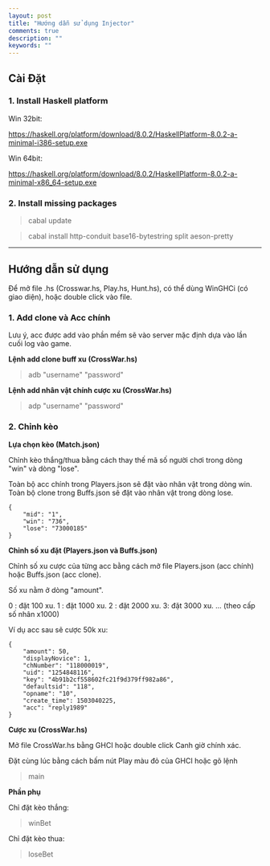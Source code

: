 ```yaml
---
layout: post
title: "Hướng dẫn sử dụng Injector"
comments: true
description: ""
keywords: ""
---
```


## Cài Đặt

### 1. Install Haskell platform

Win 32bit:

https://haskell.org/platform/download/8.0.2/HaskellPlatform-8.0.2-a-minimal-i386-setup.exe

Win 64bit:

https://haskell.org/platform/download/8.0.2/HaskellPlatform-8.0.2-a-minimal-x86_64-setup.exe

### 2. Install missing packages

> cabal update

> cabal install http-conduit base16-bytestring split aeson-pretty

----------


## Hướng dẫn sử dụng

Để mở file .hs (Crosswar.hs, Play.hs, Hunt.hs), có thể dùng WinGHCi (có giao diện), hoặc double click vào file.

### 1. Add clone và Acc chính

Lưu ý, acc được add vào phần mềm sẽ vào server mặc định dựa vào lần cuối log vào game.

**Lệnh add clone buff xu (CrossWar.hs)**

> adb "username" "password"

**Lệnh add nhân vật chính cược xu (CrossWar.hs)**

> adp "username" "password"

### 2. Chỉnh kèo

**Lựa chọn kèo (Match.json)**

Chỉnh kèo thắng/thua bằng cách thay thế mã số người chơi trong dòng "win" và dòng "lose".

Toàn bộ acc chính trong Players.json sẽ đặt vào nhân vật trong dòng win. Toàn bộ clone trong Buffs.json sẽ đặt vào nhân vật trong dòng lose.
 
    {
	    "mid": "1",
	    "win": "736",
	    "lose": "73000185"
    }

**Chỉnh số xu đặt (Players.json và Buffs.json)**

Chỉnh số xu cược của từng acc bằng cách mở file Players.json (acc chính) hoặc Buffs.json (acc clone).

Số xu nằm ở dòng "amount".

0 : đặt 100 xu.
1 : đặt 1000 xu.
2 : đặt 2000 xu.
3: đặt 3000 xu.
... (theo cấp số nhân x1000)

Ví dụ acc sau sẽ cược 50k xu:

    {
        "amount": 50,
        "displayNovice": 1,
        "chNumber": "118000019",
        "uid": "1254848116",
        "key": "4b91b2cf558602fc21f9d379ff982a86",
        "defaultsid": "118",
        "opname": "10",
        "create_time": 1503040225,
        "acc": "reply1989"
    }

**Cược xu (CrossWar.hs)**

Mở file CrossWar.hs bằng GHCI hoặc double click
Canh giờ chính xác.

Đặt cùng lúc bằng cách bấm nút Play màu đỏ của GHCI hoặc gõ lệnh

> main


**Phần phụ**

Chỉ đặt kèo thắng:
>winBet

Chỉ đặt kèo thua:
>loseBet